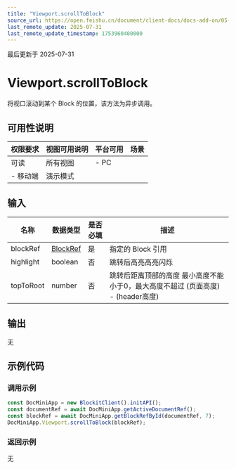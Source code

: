```yaml
---
title: "Viewport.scrollToBlock"
source_url: https://open.feishu.cn/document/client-docs/docs-add-on/05-api-doc/viewport/Viewport.scrollToBlock
last_remote_update: 2025-07-31
last_remote_update_timestamp: 1753960400000
---
```

最后更新于 2025-07-31

# Viewport.scrollToBlock
将视口滚动到某个 Block 的位置，该方法为异步调用。

## 可用性说明

权限要求 | 视图可用说明 | 平台可用 | 场景
--- | --- | --- | ---
可读 | 所有视图 | - PC  
- 移动端 | 演示模式

## 输入

| **名称**    | **数据类型**                                                                 | **是否必填** | **描述**                                             |
| --------- | ------------------------------------------------------------------------ | -------- | -------------------------------------------------- |
| blockRef  | [BlockRef](https://open.feishu.cn/document/uAjLw4CM/uYjL24iN/docs-add-on/05-api-doc/basic-data-reference---base/BlockRef) | 是        | 指定的 Block 引用                                       |
| highlight | boolean                                                                  | 否        | 跳转后高亮高亮闪烁                                        |
| topToRoot | number                                                                   | 否        | 跳转后距离顶部的高度 最小高度不能小于0，最大高度不超过 (页面高度) - (header高度) |

## 输出

无

## 示例代码

### 调用示例

```js
const DocMiniApp = new BlockitClient().initAPI();
const documentRef = await DocMiniApp.getActiveDocumentRef();
const blockRef = await DocMiniApp.getBlockRefById(documentRef, 7);
DocMiniApp.Viewport.scrollToBlock(blockRef);
```

### 返回示例

无
